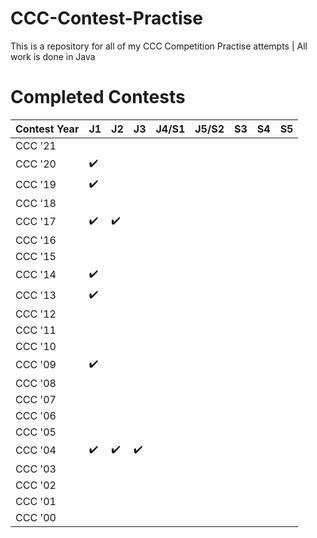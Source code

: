 # CCC-Contest-Practise
This is a repository for all of my CCC Competition Practise attempts | All work is done in Java
# Completed Contests
|Contest Year|  J1  |  J2  |  J3  |  J4/S1  |  J5/S2  |  S3  |  S4  |  S5  |
|------------|------|------|------|---------|---------|------|------|------|
| CCC '21    |      |      |      |         |         |      |      |      |
| CCC '20    |:heavy_check_mark:|      |      |         |         |      |      |      |
| CCC '19    |:heavy_check_mark:|      |      |         |         |      |      |      |
| CCC '18    |      |      |      |         |         |      |      |      |
| CCC '17    |:heavy_check_mark:|:heavy_check_mark:|      |         |         |      |      |      |
| CCC '16    |      |      |      |         |         |      |      |      |
| CCC '15    |      |      |      |         |         |      |      |      |
| CCC '14    |:heavy_check_mark:|      |      |         |         |      |      |      |
| CCC '13    |:heavy_check_mark:|      |      |         |         |      |      |      |
| CCC '12    |      |      |      |         |         |      |      |      |
| CCC '11    |      |      |      |         |         |      |      |      |
| CCC '10    |      |      |      |         |         |      |      |      |
| CCC '09    |:heavy_check_mark:|      |      |         |         |      |      |      |
| CCC '08    |      |      |      |         |         |      |      |      |
| CCC '07    |      |      |      |         |         |      |      |      |
| CCC '06    |      |      |      |         |         |      |      |      |
| CCC '05    |      |      |      |         |         |      |      |      |
| CCC '04    |:heavy_check_mark:|:heavy_check_mark:|:heavy_check_mark:|         |         |      |      |      |
| CCC '03    |      |      |      |         |         |      |      |      |
| CCC '02    |      |      |      |         |         |      |      |      |
| CCC '01    |      |      |      |         |         |      |      |      |
| CCC '00    |      |      |      |         |         |      |      |      |
